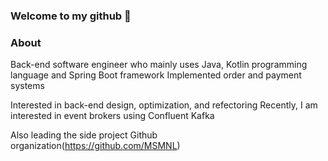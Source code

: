### Welcome to my github 👋

<!--
**izagood/izagood** is a ✨ _special_ ✨ repository because its `README.md` (this file) appears on your GitHub profile.

Here are some ideas to get you started:

- 🔭 I’m currently working on ...
- 🌱 I’m currently learning ...
- 👯 I’m looking to collaborate on ...
- 🤔 I’m looking for help with ...
- 💬 Ask me about ...
- 📫 How to reach me: ...
- 😄 Pronouns: ...
- ⚡ Fun fact: ...
-->

### About

Back-end software engineer who mainly uses Java, Kotlin programming language and Spring Boot framework
Implemented order and payment systems

Interested in back-end design, optimization, and refectoring
Recently, I am interested in event brokers using Confluent Kafka

Also leading the side project Github organization(https://github.com/MSMNL)
